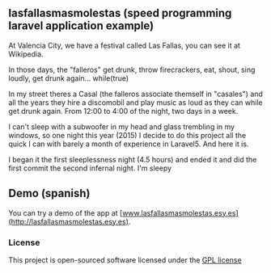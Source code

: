 ## lasfallasmasmolestas (speed programming laravel application example)

At Valencia City, we have a festival called Las Fallas, you can see it at Wikipedia.

In those days, the "falleros" get drunk, throw firecrackers, eat, shout, sing loudly, get drunk again... while(true)

In my street theres a Casal (the falleros associate themself in "casales") and all the years they hire a discomobil and play music as loud as they can while get drunk again. From 12:00 to 4:00 of the night, two days in a week.

I can't sleep with a subwoofer in my head and glass trembling in my windows, so one night this year (2015) I decide to do this project all the quick I can with barely a month of experience in Laravel5.
And here it is.

I began it the first sleeplessness night (4.5 hours) and ended it and did the first commit the second infernal night.
I'm sleepy

## Demo (spanish)

You can try a demo of the app at [www.lasfallasmasmolestas.esy.es](http://lasfallasmasmolestas.esy.es).

### License

This project is open-sourced software licensed under the [GPL license](http://www.gnu.org/copyleft/gpl.html)
